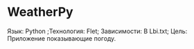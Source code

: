 # WeatherPy
Язык: Python ;Технология: Flet; Зависимости: В Lbi.txt; Цель: Приложение показывающие погоду.
